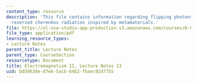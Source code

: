 ```yaml
---
content_type: resource
description: 'This file contains information regarding flipping photons backward:
  reversed cherenkov radiation inspired by metamaterials.'
file: https://ol-ocw-studio-app-production.s3.amazonaws.com/courses/8-07-electromagnetism-ii-fall-2012/bd50638ed7e65acb64b2fbaec92d7755_MIT8_07F12_ln13.pdf
file_type: application/pdf
learning_resource_types:
- Lecture Notes
parent_title: Lecture Notes
parent_type: CourseSection
resourcetype: Document
title: Electromagnetism II, Lecture Notes 13
uid: bd50638e-d7e6-5acb-64b2-fbaec92d7755
---
```

